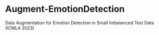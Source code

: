 # Augment-EmotionDetection
Data Augmentation for Emotion Detection in Small Imbalanced Text Data (ICMLA 2023)
